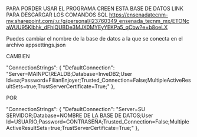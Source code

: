 PARA PORDER USAR EL PROGRAMA CREEN ESTA BASE DE DATOS 
LINK PARA DESCARGAR LOS COMANDOS SQL
https://ensenadatecnm-my.sharepoint.com/:u:/g/personal/l23760349_ensenada_tecnm_mx/ETONcaWUU95Klbhk_dFhiQUBDe3MJX0MYEyYEKPa5_qCbw?e=b8oeLX


Puedes cambiar el nombre de la base de datos a la que se conecta en el archivo appsettings.json

CAMBIEN

"ConnectionStrings": {
  "DefaultConnection": "Server=MAINPC\\REALDB;Database=InveDB2;User Id=sa;Password=FilianEnjoyer;Trusted_Connection=False;MultipleActiveResultSets=true;TrustServerCertificate=True;"
},

POR    

"ConnectionStrings": {
  "DefaultConnection": "Server=SU SERVIDOR;Database=NOMBRE DE LA BASE DE DATOS;User Id=USUARIO;Password=CONTRASEÑA;Trusted_Connection=False;MultipleActiveResultSets=true;TrustServerCertificate=True;"
},

